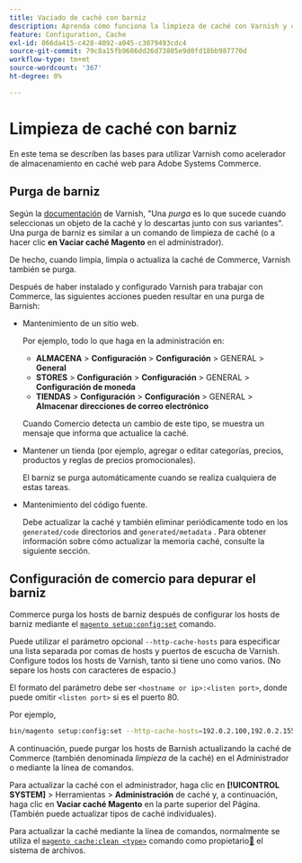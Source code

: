 ```yaml
---
title: Vaciado de caché con barniz
description: Aprenda cómo funciona la limpieza de caché con Varnish y cómo utilizarla como acelerador de almacenamiento en caché web para la aplicación de Adobe Commerce.
feature: Configuration, Cache
exl-id: 866da415-c428-4092-a045-c3079493cdc4
source-git-commit: 79c8a15fb9686dd26d73805e9d0fd18bb987770d
workflow-type: tm+mt
source-wordcount: '367'
ht-degree: 0%

---
```


# Limpieza de caché con barniz

En este tema se describen las bases para utilizar Varnish como acelerador de almacenamiento en caché web para Adobe Systems Commerce.

## Purga de barniz

Según la [documentación](https://www.varnish-cache.org/docs/trunk/users-guide/purging.html) de Varnish, &quot;Una *purga* es lo que sucede cuando seleccionas un objeto de la caché y lo descartas junto con sus variantes&quot;. Una purga de barniz es similar a un comando de limpieza de caché (o a hacer clic **en Vaciar caché Magento** en el administrador).

De hecho, cuando limpia, limpia o actualiza la caché de Commerce, Varnish también se purga.

Después de haber instalado y configurado Varnish para trabajar con Commerce, las siguientes acciones pueden resultar en una purga de Barnish:

- Mantenimiento de un sitio web.

  Por ejemplo, todo lo que haga en la administración en:

   - **ALMACENA** > **Configuración** > **Configuración** > GENERAL > **General**
   - **STORES** > **Configuración** > **Configuración** > GENERAL > **Configuración de moneda**
   - **TIENDAS** > **Configuración** > **Configuración** > GENERAL > **Almacenar direcciones de correo electrónico**

  Cuando Comercio detecta un cambio de este tipo, se muestra un mensaje que informa que actualice la caché.

- Mantener un tienda (por ejemplo, agregar o editar categorías, precios, productos y reglas de precios promocionales).

  El barniz se purga automáticamente cuando se realiza cualquiera de estas tareas.

- Mantenimiento del código fuente.

  Debe actualizar la caché y también eliminar periódicamente todo en los `generated/code` directorios and `generated/metadata` . Para obtener información sobre cómo actualizar la memoria caché, consulte la siguiente sección.

## Configuración de comercio para depurar el barniz

Commerce purga los hosts de barniz después de configurar los hosts de barniz mediante el [`magento setup:config:set`](https://experienceleague.adobe.com/es/docs/commerce-operations/tools/cli-reference/commerce-on-premises#setupconfigset) comando.

Puede utilizar el parámetro opcional `--http-cache-hosts` para especificar una lista separada por comas de hosts y puertos de escucha de Varnish. Configure todos los hosts de Varnish, tanto si tiene uno como varios. (No separe los hosts con caracteres de espacio.)

El formato del parámetro debe ser `<hostname or ip>:<listen port>`, donde puede omitir `<listen port>` si es el puerto 80.

Por ejemplo,

```bash
bin/magento setup:config:set --http-cache-hosts=192.0.2.100,192.0.2.155:6081
```

A continuación, puede purgar los hosts de Barnish actualizando la caché de Commerce (también denominada *limpieza* de la caché) en el Administrador o mediante la línea de comandos.

Para actualizar la caché con el administrador, haga clic en **[!UICONTROL SYSTEM]** > Herramientas > **Administración** de caché y, a continuación, haga clic en **Vaciar caché Magento** en la parte superior del Página. (También puede actualizar tipos de caché individuales).

Para actualizar la caché mediante la línea de comandos, normalmente se utiliza el [`magento cache:clean <type>`](../cli/manage-cache.md#clean-and-flush-cache-types) comando como propietario[&#128279;](../../installation/prerequisites/file-system/overview.md) el sistema de archivos.
